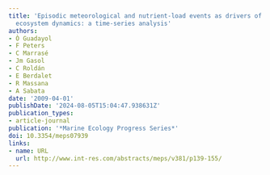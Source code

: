 ```yaml
---
title: 'Episodic meteorological and nutrient-load events as drivers of coastal planktonic
  ecosystem dynamics: a time-series analysis'
authors:
- Ò Guadayol
- F Peters
- C Marrasé
- Jm Gasol
- C Roldán
- E Berdalet
- R Massana
- A Sabata
date: '2009-04-01'
publishDate: '2024-08-05T15:04:47.938631Z'
publication_types:
- article-journal
publication: '*Marine Ecology Progress Series*'
doi: 10.3354/meps07939
links:
- name: URL
  url: http://www.int-res.com/abstracts/meps/v381/p139-155/
---
```

